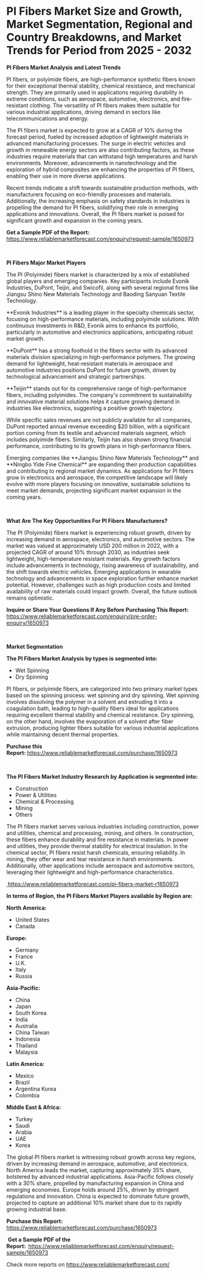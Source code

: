 <p><h1>PI Fibers Market Size and Growth, Market Segmentation, Regional and Country Breakdowns, and Market Trends for Period from 2025 -  2032</h1></p><p><strong>PI Fibers Market Analysis and Latest Trends</strong></p>
<p><p>PI fibers, or polyimide fibers, are high-performance synthetic fibers known for their exceptional thermal stability, chemical resistance, and mechanical strength. They are primarily used in applications requiring durability in extreme conditions, such as aerospace, automotive, electronics, and fire-resistant clothing. The versatility of PI fibers makes them suitable for various industrial applications, driving demand in sectors like telecommunications and energy.</p><p>The PI fibers market is expected to grow at a CAGR of 10% during the forecast period, fueled by increased adoption of lightweight materials in advanced manufacturing processes. The surge in electric vehicles and growth in renewable energy sectors are also contributing factors, as these industries require materials that can withstand high temperatures and harsh environments. Moreover, advancements in nanotechnology and the exploration of hybrid composites are enhancing the properties of PI fibers, enabling their use in more diverse applications.</p><p>Recent trends indicate a shift towards sustainable production methods, with manufacturers focusing on eco-friendly processes and materials. Additionally, the increasing emphasis on safety standards in industries is propelling the demand for PI fibers, solidifying their role in emerging applications and innovations. Overall, the PI fibers market is poised for significant growth and expansion in the coming years.</p></p>
<p><strong>Get a Sample PDF of the Report:&nbsp;</strong> <a href="https://www.reliablemarketforecast.com/enquiry/request-sample/1650973?utm_campaign=3046&utm_medium=2&utm_source=Github&utm_content=ia&utm_term=23032025&utm_id=pi-fibers">https://www.reliablemarketforecast.com/enquiry/request-sample/1650973</a></p>
<p>&nbsp;</p>
<p><strong>PI Fibers Major Market Players</strong></p>
<p><p>The PI (Polyimide) fibers market is characterized by a mix of established global players and emerging companies. Key participants include Evonik Industries, DuPont, Teijin, and Swicofil, along with several regional firms like Jiangsu Shino New Materials Technology and Baoding Sanyuan Textile Technology.</p><p>**Evonik Industries** is a leading player in the specialty chemicals sector, focusing on high-performance materials, including polyimide solutions. With continuous investments in R&D, Evonik aims to enhance its portfolio, particularly in automotive and electronics applications, anticipating robust market growth.</p><p>**DuPont** has a strong foothold in the fibers sector with its advanced materials division specializing in high-performance polymers. The growing demand for lightweight, heat-resistant materials in aerospace and automotive industries positions DuPont for future growth, driven by technological advancement and strategic partnerships.</p><p>**Teijin** stands out for its comprehensive range of high-performance fibers, including polyimides. The company's commitment to sustainability and innovative material solutions helps it capture growing demand in industries like electronics, suggesting a positive growth trajectory.</p><p>While specific sales revenues are not publicly available for all companies, DuPont reported annual revenue exceeding $20 billion, with a significant portion coming from its textile and advanced materials segment, which includes polyimide fibers. Similarly, Teijin has also shown strong financial performance, contributing to its growth plans in high-performance fibers.</p><p>Emerging companies like **Jiangsu Shino New Materials Technology** and **Ningbo Yide Fine Chemical** are expanding their production capabilities and contributing to regional market dynamics. As applications for PI fibers grow in electronics and aerospace, the competitive landscape will likely evolve with more players focusing on innovative, sustainable solutions to meet market demands, projecting significant market expansion in the coming years.</p></p>
<p>&nbsp;</p>
<p><strong>What Are The Key Opportunities For PI Fibers Manufacturers?</strong></p>
<p><p>The PI (Polyimide) fibers market is experiencing robust growth, driven by increasing demand in aerospace, electronics, and automotive sectors. The market was valued at approximately USD 200 million in 2022, with a projected CAGR of around 10% through 2030, as industries seek lightweight, high-temperature resistant materials. Key growth factors include advancements in technology, rising awareness of sustainability, and the shift towards electric vehicles. Emerging applications in wearable technology and advancements in space exploration further enhance market potential. However, challenges such as high production costs and limited availability of raw materials could impact growth. Overall, the future outlook remains optimistic.</p></p>
<p><strong>Inquire or Share Your Questions If Any Before Purchasing This Report:</strong> <a href="https://www.reliablemarketforecast.com/enquiry/pre-order-enquiry/1650973?utm_campaign=3046&utm_medium=2&utm_source=Github&utm_content=ia&utm_term=23032025&utm_id=pi-fibers">https://www.reliablemarketforecast.com/enquiry/pre-order-enquiry/1650973</a></p>
<p>&nbsp;</p>
<p><strong>Market Segmentation</strong></p>
<p><strong>The PI Fibers Market Analysis by types is segmented into:</strong></p>
<p><ul><li>Wet Spinning</li><li>Dry Spinning</li></ul></p>
<p><p>PI fibers, or polyimide fibers, are categorized into two primary market types based on the spinning process: wet spinning and dry spinning. Wet spinning involves dissolving the polymer in a solvent and extruding it into a coagulation bath, leading to high-quality fibers ideal for applications requiring excellent thermal stability and chemical resistance. Dry spinning, on the other hand, involves the evaporation of a solvent after fiber extrusion, producing lighter fibers suitable for various industrial applications while maintaining decent thermal properties.</p></p>
<p><strong>Purchase this Report:&nbsp;</strong><a href="https://www.reliablemarketforecast.com/purchase/1650973?utm_campaign=3046&utm_medium=2&utm_source=Github&utm_content=ia&utm_term=23032025&utm_id=pi-fibers">https://www.reliablemarketforecast.com/purchase/1650973</a></p>
<p>&nbsp;</p>
<p><strong>The PI Fibers Market Industry Research by Application is segmented into:</strong></p>
<p><ul><li>Construction</li><li>Power & Utilities</li><li>Chemical & Processing</li><li>Mining</li><li>Others</li></ul></p>
<p><p>The PI fibers market serves various industries including construction, power and utilities, chemical and processing, mining, and others. In construction, these fibers enhance durability and fire resistance in materials. In power and utilities, they provide thermal stability for electrical insulation. In the chemical sector, PI fibers resist harsh chemicals, ensuring reliability. In mining, they offer wear and tear resistance in harsh environments. Additionally, other applications include aerospace and automotive sectors, leveraging their lightweight and high-performance characteristics.</p></p>
<p><a href="https://www.reliablemarketforecast.com/pi-fibers-market-r1650973?utm_campaign=3046&utm_medium=2&utm_source=Github&utm_content=ia&utm_term=23032025&utm_id=pi-fibers">&nbsp;https://www.reliablemarketforecast.com/pi-fibers-market-r1650973</a></p>
<p><strong>In terms of Region, the PI Fibers Market Players available by Region are:</strong></p>
<p>
    <p> <strong> North America: </strong>
        <ul>
            <li>United States</li>
            <li>Canada</li>
        </ul>
        </p> 
    <p> <strong> Europe: </strong>
        <ul>
            <li>Germany</li>
            <li>France</li>
            <li>U.K.</li>
            <li>Italy</li>
            <li>Russia</li>
        </ul>
        </p> 
    <p> <strong> Asia-Pacific: </strong>
        <ul>
            <li>China</li>
            <li>Japan</li>
            <li>South Korea</li>
            <li>India</li>
            <li>Australia</li>
            <li>China Taiwan</li>
            <li>Indonesia</li>
            <li>Thailand</li>
            <li>Malaysia</li>
        </ul>
        </p> 
    <p> <strong> Latin America: </strong>
        <ul>
            <li>Mexico</li>
            <li>Brazil</li>
            <li>Argentina Korea</li>
            <li>Colombia</li>
        </ul>
        </p> 
    <p> <strong> Middle East & Africa: </strong>
        <ul>
            <li>Turkey</li>
            <li>Saudi</li>
            <li>Arabia</li>
            <li>UAE</li>
            <li>Korea</li>
        </ul>
    </p>
    </p>
<p><p>The global PI fibers market is witnessing robust growth across key regions, driven by increasing demand in aerospace, automotive, and electronics. North America leads the market, capturing approximately 35% share, bolstered by advanced industrial applications. Asia-Pacific follows closely with a 30% share, propelled by manufacturing expansion in China and emerging economies. Europe holds around 25%, driven by stringent regulations and innovation. China is expected to dominate future growth, projected to capture an additional 10% market share due to its rapidly growing industrial base.</p></p>
<p><strong>Purchase this Report: </strong><a href="https://www.reliablemarketforecast.com/purchase/1650973?utm_campaign=3046&utm_medium=2&utm_source=Github&utm_content=ia&utm_term=23032025&utm_id=pi-fibers">https://www.reliablemarketforecast.com/purchase/1650973</a></p>
<p>&nbsp;<strong>Get a Sample PDF of the Report:&nbsp;&nbsp;</strong><a href="https://www.reliablemarketforecast.com/enquiry/request-sample/1650973?utm_campaign=3046&utm_medium=2&utm_source=Github&utm_content=ia&utm_term=23032025&utm_id=pi-fibers">https://www.reliablemarketforecast.com/enquiry/request-sample/1650973</a></p>
<p><strong></strong></p>
<p>Check more reports on <a href="https://www.reliablemarketforecast.com/?utm_campaign=3046&utm_medium=2&utm_source=Github&utm_content=ia&utm_term=23032025&utm_id=pi-fibers">https://www.reliablemarketforecast.com/</a></p>